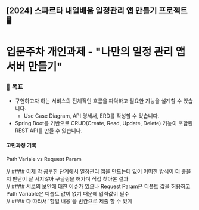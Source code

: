 
<h2>[2024] 스파르타 내일배움 일정관리 앱 만들기 프로젝트 🖥️</h2>

# 입문주차 개인과제 - "나만의 일정 관리 앱 서버 만들기"

### 🏁 목표
- 구현하고자 하는 서비스의 전체적인 흐름을 파악하고 필요한 기능을 설계할 수 있습니다.
  - Use Case Diagram, API 명세서, ERD를 작성할 수 있습니다.
- Spring Boot를 기반으로 CRUD(Create, Read, Update, Delete) 기능이 포함된 REST API를 만들 수 있습니다.

#### 고민과정 기록

 Path Variale vs Request Param

// #### 이제 막 공부한 단계에서 일정관리 앱을 만드는데 있어 어떠한 방식이 더 좋을지 판단이 잘 서지않아 구글링을 해가며 직접 찾아본 결과<br>
// #### 서로의 보안에 대한 이슈가 있으나 Request Param은 디폴트 값을 허용하고 Path Variable은 디폴트 값이 없기 때문에 입력값이 필수<br>
// #### 다 따라서 '할일 내용'을 빈칸으로 제출 할 수 있게 


